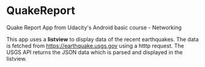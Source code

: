 # QuakeReport
Quake Report App from Udacity's Android basic course - Networking

This app uses a **listview** to display data of the recent earthquakes. The data is fetched from https://earthquake.usgs.gov using a htttp request.
The USGS API returns the JSON data which is parsed and displayed in the listview.
